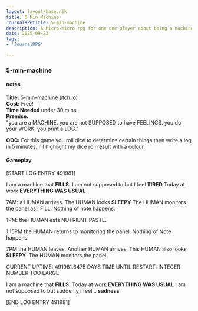 ```yaml
---
layout: layout/base.njk
title: 5 Min Machine
JournalRPGtitle: 5-min-machine
description: A Micro-micro rpg for one one player about being a machine that does things and writes logs
date: 2025-09-23
tags:  
- 'JournalRPG'

---
```


<div class="textbox">

### 5-min-machine

#### notes 
**Title:**  [5-min-machine (itch.io)](https://dominoclub.itch.io/5-min-machine)     
**Cost:** Free!   
**Time Needed** under 30 mins    
**Premise:**      
"you are a MACHINE. you are not SUPPOSED to have FEELINGS. you do your WORK, you print a LOG." 

<strong>OOC:</strong> For this game you roll dice to determine certain things then write a log in 5 minutes. I'll highlight my dice roll result with a colour.  

#### Gameplay

[START LOG ENTRY 491981]

I am a machine that <strong>FILLS.</strong> 
I am not supposed to but I feel <strong>TIRED</strong>
Today at work <strong>EVERYTHING WAS USUAL</strong> 

7AM: a HUMAN arrives. The HUMAN looks <strong>SLEEPY</strong> The HUMAN monitors the panel as I FILL. Nothing of note happens. 

1PM: the HUMAN eats NUTRIENT PASTE. 

1.15PM the HUMAN returns to monitoring the panel. Nothing of Note happens. 

7PM the HUMAN leaves. Another HUMAN arrives. This HUMAN also looks <strong>SLEEPY</strong>. The HUMAN monitors the panel. 

CURRENT UPTIME: 491981.6475 DAYS
TIME UNTIL RESTART: INTEGER NUMBER TOO LARGE

I am a machine that <strong>FILLS.</strong> 
Today at work <strong>EVERYTHING WAS USUAL</strong> 
I am not supposed to but suddenly I feel... <strong>sadness</strong>

[END LOG ENTRY 491981]

</div>
 